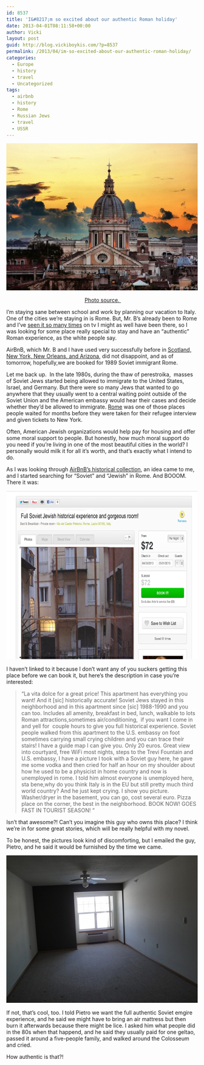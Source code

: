 ```yaml
---
id: 8537
title: 'I&#8217;m so excited about our authentic Roman holiday'
date: 2013-04-01T08:11:58+00:00
author: Vicki
layout: post
guid: http://blog.vickiboykis.com/?p=8537
permalink: /2013/04/im-so-excited-about-our-authentic-roman-holiday/
categories:
  - Europe
  - history
  - travel
  - Uncategorized
tags:
  - airbnb
  - history
  - Rome
  - Russian Jews
  - travel
  - USSR
---
```

[<img class="aligncenter size-medium wp-image-8540" alt="SUNSET-OVER-ROME-a23078288" src="https://raw.githubusercontent.com/veekaybee/wlb/gh-pages/assets/images/2013/04/SUNSET-OVER-ROME-a23078288-580x386.jpg" width="580" height="386" />](https://raw.githubusercontent.com/veekaybee/wlb/gh-pages/assets/images/2013/04/SUNSET-OVER-ROME-a23078288.jpg)

<p style="text-align: center;">
   <a href="http://www.fotocommunity.com/pc/pc/display/23078288" target="_blank">Photo source. </a>
</p>

I&#8217;m staying sane between school and work by planning our vacation to Italy. One of the cities we&#8217;re staying in is Rome. But, Mr. B&#8217;s already been to Rome and I&#8217;ve <a href="http://blog.vickiboykis.com/2009/04/why-we-all-sometimes-need-a-roman-holiday/" target="_blank">seen it so many times</a> on tv I might as well have been there, so I was looking for some place really special to stay and have an &#8220;authentic&#8221; Roman experience, as the white people say.

<!--more-->

AirBnB, which Mr. B and I have used very successfully before in <a href="http://blog.vickiboykis.com/?s=airbnb&submit=Search" target="_blank">Scotland, New York, New Orleans, and Arizona,</a> did not disappoint, and as of tomorrow, hopefully,we are booked for 1989 Soviet immigrant Rome.

Let me back up.  In the late 1980s, during the thaw of perestroika,  masses of Soviet Jews started being allowed to immigrate to the United States, Israel, and Germany. But there were so many Jews that wanted to go anywhere that they usually went to a central waiting point outside of the Soviet Union and the American embassy would hear their cases and decide whether they&#8217;d be allowed to immigrate. <a href="http://articles.chicagotribune.com/1989-09-13/news/8901120640_1_emigration-russian-jews-rome-and-vienna" target="_blank">Rome</a> was one of those places people waited for months before they were taken for their refugee interview and given tickets to New York.

Often, American Jewish organizations would help pay for housing and offer some moral support to people. But honestly, how much moral support do you need if you&#8217;re living in one of the most beautiful cities in the world? I personally would milk it for all it&#8217;s worth, and that&#8217;s exactly what I intend to do.

As I was looking through <a href="https://www.airbnb.com/wishlists/places-that-made-history" target="_blank">AirBnB&#8217;s historical collection</a>, an idea came to me, and I started searching for &#8220;Soviet&#8221; and &#8220;Jewish&#8221; in Rome. And BOOOM. There it was:

<p style="text-align: center;">
  <a href="https://raw.githubusercontent.com/veekaybee/wlb/gh-pages/assets/images/2013/04/airbnb.png"><img class="aligncenter  wp-image-8538" alt="airbnb" src="https://raw.githubusercontent.com/veekaybee/wlb/gh-pages/assets/images/2013/04/airbnb.png" width="743" height="442" /></a>
</p>

I haven&#8217;t linked to it because I don&#8217;t want any of you suckers getting this place before we can book it, but here&#8217;s the description in case you&#8217;re interested:

> &#8220;La vita dolce for a great price! This apartment has everything you want! And it [sic] historically accurate! Soviet Jews stayed in this neighborhood and in this apartment since [sic] 1988-1990 and you can too. Includes all amenity, breakfast in bed, lunch, walkable to lots Roman attractions,sometimes air/conditioning,  if you want I come in and yell for  couple hours to give you full historical experience. Soviet people walked from this apartment to the U.S. embassy on foot sometimes carrying small crying children and you can trace their stairs! I have a guide map I can give you. Only 20 euros. Great view into courtyard, free WiFi most nights, steps to the Trevi Fountain and U.S. embassy, I have a picture I took with a Soviet guy here, he gave me some vodka and then cried for half an hour on my shoulder about how he used to be a physicist in home country and now is unemployed in rome. I told him almost everyone is unemployed here, sta bene,why do you think Italy is in the EU but still pretty much third world country? And he just kept crying. I show you picture. Washer/dryer in the basement, you can go, cost several euro. Pizza place on the corner, the best in the neighborhood. BOOK NOW! GOES FAST IN TOURIST SEASON! &#8220;

Isn&#8217;t that awesome?! Can&#8217;t you imagine this guy who owns this place? I think we&#8217;re in for some great stories, which will be really helpful with my novel.

To be honest, the pictures look kind of discomforting, but I emailed the guy, Pietro, and he said it would be furnished by the time we came.

[<img class="aligncenter size-medium wp-image-8539" alt="866" src="https://raw.githubusercontent.com/veekaybee/wlb/gh-pages/assets/images/2013/04/866-580x387.jpg" width="580" height="387" />](https://raw.githubusercontent.com/veekaybee/wlb/gh-pages/assets/images/2013/04/866.jpg)

If not, that&#8217;s cool, too. I told Pietro we want the full authentic Soviet emgire experience, and he said we might have to bring an air mattress but then burn it afterwards because there might be lice. I asked him what people did in the 80s when that happend, and he said they usually paid for one geltao, passed it around a five-people family, and walked around the Colosseum and cried.

How authentic is that?!

&nbsp;

&nbsp;